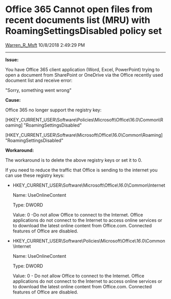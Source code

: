 <div id="page">

# Office 365 Cannot open files from recent documents list (MRU) with RoamingSettingsDisabled policy set

[Warren\_R\_Msft](https://social.msdn.microsoft.com/profile/Warren_R_Msft)
10/8/2018 2:49:29 PM

-----

<div id="content">

**Issue:**

You have Office 365 client application (Word, Excel, PowerPoint) trying
to open a document from SharePoint or OneDrive via the Office recently
used document list and receive error:

"Sorry, something went wrong"

**Cause:**

Office 365 no longer support the registry
key:

\[HKEY\_CURRENT\_USER\\Software\\Policies\\Microsoft\\Office\\16.0\\Common\\Roaming\]
"RoamingSettingsDisabled"

\[HKEY\_CURRENT\_USER\\Software\\Microsoft\\Office\\16.0\\Common\\Roaming\]
"RoamingSettingsDisabled"

**Workaround:**

The workaround is to delete the above registry keys or set it to 0.

If you need to reduce the traffic that Office is sending to the internet
you can use these registry
    keys:

  - HKEY\_CURRENT\_USER\\Software\\Microsoft\\Office\\*16*.0\\Common\\Internet
    
    Name: UseOnlineContent
    
    Type: DWORD
    
    Value: 0 -<span>Do not allow Office to connect to the Internet.
    Office applications do not connect to the Internet to access online
    services or to download the latest online content from Office.com.
    Connected features of Office are
    disabled.</span>

  - HKEY\_CURRENT\_USER\\Software\\Policies\\Microsoft\\Office\\*16*.0\\Common\\Internet
    
    Name: UseOnlineContent
    
    Type: DWORD
    
    Value: 0 - <span>Do not allow Office to connect to the Internet.
    Office applications do not connect to the Internet to access online
    services or to download the latest online content from Office.com.
    Connected features of Office are disabled.</span>

</div>

</div>
